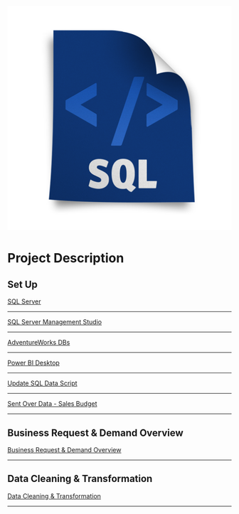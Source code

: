 # <p align="center"> ![alt text](https://github.com/Dimitrov-S-Dev-Python/Sales_Analysis_PBI/blob/master/sql.png) <p>
# Project Description
## Set Up
[SQL Server](https://www.microsoft.com/en-us/sql-server/sql-server-downloads)

---
[SQL Server Management Studio](https://learn.microsoft.com/en-us/sql/ssms/download-sql-server-management-studio-ssms?redirectedfrom=MSDN&view=sql-server-ver15)

---
[AdventureWorks DBs](https://learn.microsoft.com/en-us/sql/samples/adventureworks-install-configure?view=sql-server-ver15&tabs=ssms)

---
[Power BI Desktop](https://powerbi.microsoft.com/en-us/desktop/)

---
[Update SQL Data Script](https://github.com/Dimitrov-S-Dev-Python/Sales_Analysis_PBI/blob/master/Update_Database.sql)

---
[Sent Over Data - Sales Budget](https://github.com/Dimitrov-S-Dev-Python/Sales_Analysis_PBI/blob/master/Sent%20Over%20Data%20-%20SalesBudget.xlsx)

---
## Business Request & Demand Overview
[Business Request & Demand Overview](https://github.com/Dimitrov-S-Dev-Python/Sales_Analysis_PBI/blob/master/2.Business%20Request%20%26%20Demand%20Overview/Business%20Demand%20Overview%20%26%20User%20Stories%20(Filled%20Out).docx)

---
## Data Cleaning & Transformation
[Data Cleaning & Transformation](https://github.com/Dimitrov-S-Dev-Python/Sales_Analysis_PBI/blob/master/2.Business%20Request%20%26%20Demand%20Overview/Business%20Demand%20Overview%20%26%20User%20Stories%20(Filled%20Out).docx)

---